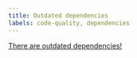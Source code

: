 ```yaml
---
title: Outdated dependencies
labels: code-quality, dependencies
---
```

[There are outdated dependencies!](https://github.com/JabRef/jabref/actions?query=is%3Afailure+workflow%3A%22Check+dependencies%22) 
